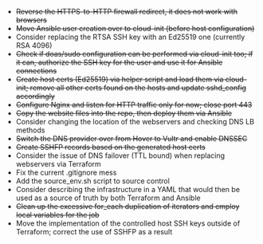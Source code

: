 - ~~Reverse the HTTPS-to-HTTP firewall redirect, it does not work with browsers~~
- ~~Move Ansible user creation over to cloud-init (before host configuration)~~
- Consider replacing the RTSA SSH key with an Ed25519 one (currently RSA 4096)
- ~~Check if doas/sudo configuration can be performed via cloud-init too; if it
can, authorize the SSH key for the user and use it for Ansible connections~~
- ~~Create host certs (Ed25519) via helper script and load them via cloud-init;
remove all other certs found on the hosts and update sshd\_config accordingly~~
- ~~Configure Nginx and listen for HTTP traffic only for now; close port 443~~
- ~~Copy the website files into the repo, then deploy them via Ansible~~
- Consider changing the location of the webservers and checking DNS LB methods
- ~~Switch the DNS provider over from Hover to Vultr and enable DNSSEC~~
- ~~Create SSHFP records based on the generated host certs~~
- Consider the issue of DNS failover (TTL bound) when replacing webservers via
Terraform
- Fix the current .gitignore mess
- Add the source\_env.sh script to source control
- Consider describing the infrastructure in a YAML that would then be used as
a source of truth by both Terraform and Ansible
- ~~Clean up the excessive for\_each duplication of iterators and employ local
variables for the job~~
- Move the implementation of the controlled host SSH keys outside of Terraform; correct the use of SSHFP as a result
